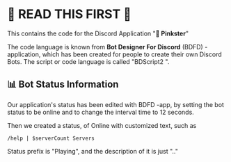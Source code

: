 # 📖 READ THIS FIRST 📖

This contains the code for the Discord Application "**🌸 Pinkster**"

The code language is known from **Bot Designer For Discord** (BDFD) -application, which has been created for people to create their own Discord Bots. The script or code language is called "BDScript2 ".

## 📊 Bot Status Information

Our application's status has been edited with BDFD -app, by setting the bot status to be online and to change the interval time to 12 seconds.

Then we created a status, of Online with customized text, such as
```
/help | $serverCount Servers
```

Status prefix is "Playing", and the description of it is just ".."
